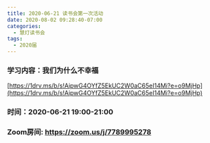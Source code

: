 ```yaml
---
title: 2020-06-21 读书会第一次活动
date: 2020-08-02 09:28:40-07:00
categories:
  - 慧灯读书会
tags:
  - 2020届
---
```

### 学习内容：我们为什么不幸福 

[https://1drv.ms/b/s!AipwG4OYfZ5EkUC2W0aC65eI14Mi?e=o9MjHp](https://1drv.ms/b/s!AipwG4OYfZ5EkUC2W0aC65eI14Mi?e=o9MjHp)

### 时间：2020-06-21 19:00-21:00

### Zoom房间: <https://zoom.us/j/7789995278>


